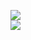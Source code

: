 [![](https://img.shields.io/badge/Made%20With-Github%20Spray-lightgrey.svg?style=for-the-badge&logo=github)](https://github.com/Annihil/github-spray#9155)  
[![](https://i.imgur.com/2DrTn0Z.gif)](https://github.com/Annihil/github-spray)